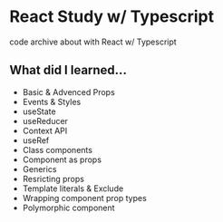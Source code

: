 # React Study w/ Typescript
code archive about with React w/ Typescript

## What did I learned...
- Basic & Advenced Props
- Events & Styles
- useState
- useReducer
- Context API
- useRef
- Class components
- Component as props
- Generics
- Resricting props
- Template literals & Exclude
- Wrapping component prop types
- Polymorphic component
